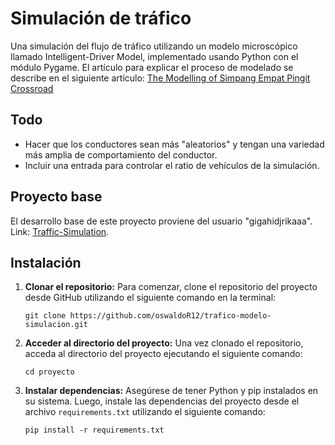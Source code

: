 # Simulación de tráfico

Una simulación del flujo de tráfico utilizando un modelo microscópico llamado Intelligent-Driver Model, implementado usando Python con el módulo Pygame. El artículo para explicar el proceso de modelado se describe en el siguiente artículo: [The Modelling of Simpang Empat Pingit Crossroad](https://muddy-vulture-d01.notion.site/The-Modelling-of-Simpang-Empat-Pingit-Crossroad-a7f1a8adf0d44317aebff998149494b9?pvs=25)

## Todo

- Hacer que los conductores sean más "aleatorios" y tengan una variedad más amplia de comportamiento del conductor.
- Incluir una entrada para controlar el ratio de vehículos de la simulación.

## Proyecto base

El desarrollo base de este proyecto proviene del usuario "gigahidjrikaaa". Link: [Traffic-Simulation](https://github.com/gigahidjrikaaa/Traffic-Simulation).


## Instalación

1. **Clonar el repositorio:** Para comenzar, clone el repositorio del proyecto desde GitHub utilizando el siguiente comando en la terminal:

    ```
    git clone https://github.com/oswaldoR12/trafico-modelo-simulacion.git
    ```

2. **Acceder al directorio del proyecto:** Una vez clonado el repositorio, acceda al directorio del proyecto ejecutando el siguiente comando:

    ```
    cd proyecto
    ```

3. **Instalar dependencias:** Asegúrese de tener Python y pip instalados en su sistema. Luego, instale las dependencias del proyecto desde el archivo `requirements.txt` utilizando el siguiente comando:

    ```
    pip install -r requirements.txt
    ```





